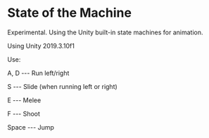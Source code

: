 # State of the Machine
 Experimental. Using the Unity built-in state machines for animation.
 
 Using Unity 2019.3.10f1
 
 
 Use:
 
 A, D --- Run left/right
 
 S --- Slide (when running left or right)
 
 E --- Melee
 
 F --- Shoot
 
 Space --- Jump